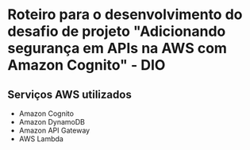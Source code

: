 # Roteiro para o desenvolvimento do desafio de projeto "Adicionando segurança em APIs na AWS com Amazon Cognito" - DIO

## Serviços AWS utilizados

- Amazon Cognito
- Amazon DynamoDB
- Amazon API Gateway
- AWS Lambda

